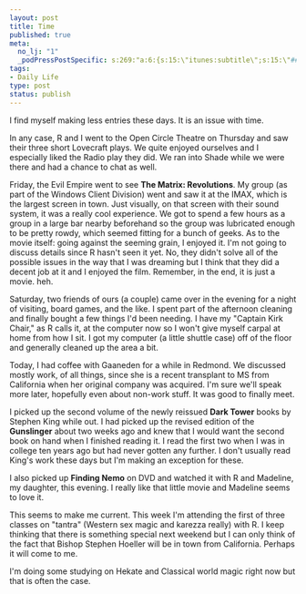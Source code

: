 ```yaml
--- 
layout: post
title: Time
published: true
meta: 
  no_lj: "1"
  _podPressPostSpecific: s:269:"a:6:{s:15:\"itunes:subtitle\";s:15:\"##PostExcerpt##\";s:14:\"itunes:summary\";s:15:\"##PostExcerpt##\";s:15:\"itunes:keywords\";s:17:\"##WordPressCats##\";s:13:\"itunes:author\";s:10:\"##Global##\";s:15:\"itunes:explicit\";s:2:\"No\";s:12:\"itunes:block\";s:2:\"No\";}";
tags: 
- Daily Life
type: post
status: publish
---
```

I find myself making less entries these days. It is an issue with time.

In any case, R and I went to the Open Circle Theatre on Thursday and saw their three short Lovecraft plays. We quite enjoyed ourselves and I especially liked the Radio play they did. We ran into Shade while we were there and had a chance to chat as well.

Friday, the Evil Empire went to see <strong>The Matrix: Revolutions</strong>. My group (as part of the Windows Client Division) went and saw it at the IMAX, which is the largest screen in town. Just visually, on that screen with their sound system, it was a really cool experience. We got to spend a few hours as a group in a large bar nearby beforehand so the group was lubricated enough to be pretty rowdy, which seemed fitting for a bunch of geeks. As to the movie itself: going against the seeming grain, I enjoyed it. I'm not going to discuss details since R hasn't seen it yet. No, they didn't solve all of the possible issues in the way that I was dreaming but I think that they did a decent job at it and I enjoyed the film. Remember, in the end, it is just a movie. heh.

Saturday, two friends of ours (a couple) came over in the evening for a night of visiting, board games, and the like. I spent part of the afternoon cleaning and finally bought a few things I'd been needing. I have my "Captain Kirk Chair," as R calls it, at the computer now so I won't give myself carpal at home from how I sit. I got my computer (a little shuttle case) off of the floor and generally cleaned up the area a bit.

Today, I had coffee with Gaaneden for a while in Redmond. We discussed mostly work, of all things, since she is a recent transplant to MS from California when her original company was acquired. I'm sure we'll speak more later, hopefully even about non-work stuff. It was good to finally meet.

I picked up the second volume of the newly reissued <strong>Dark Tower</strong> books by Stephen King while out. I had picked up the revised edition of the <strong>Gunslinger</strong> about two weeks ago and knew that I would want the second book on hand when I finished reading it. I read the first two when I was in college ten years ago but had never gotten any further. I don't usually read King's work these days but I'm making an exception for these.

I also picked up <strong>Finding Nemo</strong> on DVD and watched it with R and Madeline, my daughter, this evening. I really like that little movie and Madeline seems to love it.

This seems to make me current. This week I'm attending the first of three classes on "tantra" (Western sex magic and karezza really) with R. I keep thinking that there is something special next weekend but I can only think of the fact that Bishop Stephen Hoeller will be in town from California. Perhaps it will come to me.

I'm doing some studying on Hekate and Classical world magic right now but that is often the case.
